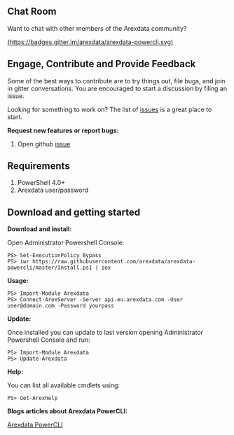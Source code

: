 
Chat Room
---------

Want to chat with other members of the Arexdata community?

[(https://badges.gitter.im/arexdata/arexdata-powercli.svg)](https://app.gitter.im/#/room/#arexdata-powercli:gitter.im)

Engage, Contribute and Provide Feedback
---------------------------------------

Some of the best ways to contribute are to try things out, file bugs, and join in gitter conversations. You are encouraged to start a discussion by filing an issue. 

Looking for something to work on? The list of [issues](https://github.com/arexdata/arexdata-powercli/issues) is a great place to start.

**Request new features or report bugs:**

1. Open github [issue](https://github.com/arexdata/arexdata-powercli/issues)

Requirements
---------------------------------------

1. PowerShell 4.0+
2. Arexdata user/password

Download and getting started
---------------------------------------

**Download and install:**

Open Administrator Powershell Console:

    PS> Set-ExecutionPolicy Bypass
    PS> iwr https://raw.githubusercontent.com/arexdata/arexdata-powercli/master/Install.ps1 | iex

**Usage:**

    PS> Import-Module Arexdata
    PS> Connect-ArexServer -Server api.eu.arexdata.com -User user@domain.com -Password yourpass

**Update:**

Once installed you can update to last version opening Administrator Powershell Console and run:

    PS> Import-Module Arexdata
    PS> Update-Arexdata

**Help:**

You can list all available cmdlets using:

    PS> Get-Arexhelp

**Blogs articles about Arexdata PowerCLI:**

[Arexdata PowerCLI](http://www.arexdata.com)  
  
